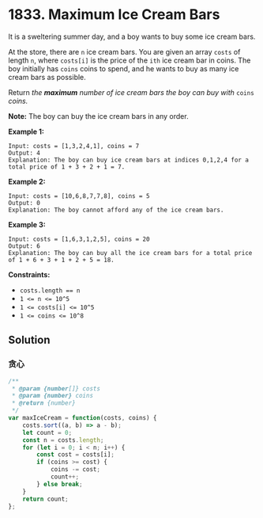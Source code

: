 # 1833. Maximum Ice Cream Bars

It is a sweltering summer day, and a boy wants to buy some ice cream bars.

At the store, there are `n` ice cream bars. You are given an array `costs` of length `n`, where `costs[i]` is the price of the `ith` ice cream bar in coins. The boy initially has `coins` coins to spend, and he wants to buy as many ice cream bars as possible. 

Return *the **maximum** number of ice cream bars the boy can buy with* `coins` *coins.*

**Note:** The boy can buy the ice cream bars in any order.

 

**Example 1:**

```
Input: costs = [1,3,2,4,1], coins = 7
Output: 4
Explanation: The boy can buy ice cream bars at indices 0,1,2,4 for a total price of 1 + 3 + 2 + 1 = 7.
```

**Example 2:**

```
Input: costs = [10,6,8,7,7,8], coins = 5
Output: 0
Explanation: The boy cannot afford any of the ice cream bars.
```

**Example 3:**

```
Input: costs = [1,6,3,1,2,5], coins = 20
Output: 6
Explanation: The boy can buy all the ice cream bars for a total price of 1 + 6 + 3 + 1 + 2 + 5 = 18.
```

 

**Constraints:**

- `costs.length == n`
- `1 <= n <= 10^5`
- `1 <= costs[i] <= 10^5`
- `1 <= coins <= 10^8`

## Solution

### 贪心

```js
/**
 * @param {number[]} costs
 * @param {number} coins
 * @return {number}
 */
var maxIceCream = function(costs, coins) {
    costs.sort((a, b) => a - b);
    let count = 0;
    const n = costs.length;
    for (let i = 0; i < n; i++) {
        const cost = costs[i];
        if (coins >= cost) {
            coins -= cost;
            count++;
        } else break;
    }
    return count;
};
```

